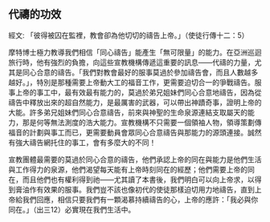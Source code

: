 ## 代禱的功效 ##

經文: 「彼得被囚在監裡，教會卻為他切切的禱告上帝。」（使徒行傳十二：5）



摩特博士極力教導我們相信「同心禱告」能產生「無可限量」的能力。在亞洲巡迴旅行時，他有強烈的負擔，向這些宣教機構傳遞這重要的訊息——代禱的力量，尤其是同心合意的禱告。「我們對教會最好的服事莫過於參加禱告會，而且人數越多越好。」，特別是那種需要上帝動大工的福音工作，更需要迫切合一的爭戰禱告。服事上帝的事工中，最有效最有能力的，莫過於弟兄姐妹們同心合意地禱告，因為從禱告中釋放出來的超自然能力，是最厲害的武器，可以帶出神蹟奇事，證明上帝的大能。許多弟兄姐妹們同心合意禱告，前來與神聖的生命泉源連結支取屬天的能力，那是何等無法測度的浩大能力。宣教機構不只需要一個領袖人物，領導策劃傳福音的計劃與事工而已，更需要動員會眾同心合意禱告與那能力的源頭連接。誠然有強大禱告網托住的事工，會有多麼大的不同！

宣教團體最需要的莫過於同心合意的禱告，他們承認上帝的同在與能力是他們生活與工作得力的泉源，他們渴望每天能有上帝時刻同在的經歷；他們需要上帝的同在，而且他們也有權利得到祂——尤其讀了本書後，我們明白可以向上帝求，以得到膏油作有效果的服事。我們豈不該也像初代的使徒那樣迫切用力地禱告，直到上帝給我們回應，相信只要我們有一顆渴慕持續禱告的心，上帝的應許：「我必與你同在。」（出三12）必實現在我們生活中。